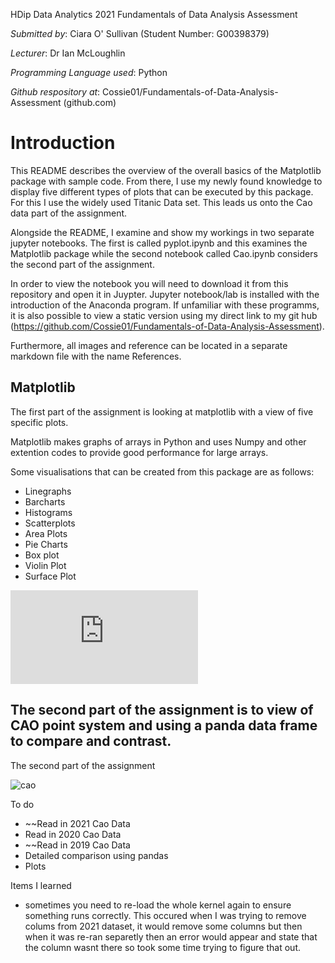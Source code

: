 HDip Data Analytics 2021 Fundamentals of Data Analysis Assessment

*Submitted by*: Ciara O' Sullivan (Student Number: G00398379)

*Lecturer*: Dr Ian McLoughlin 

*Programming Language used*: Python 

*Github respository at*: Cossie01/Fundamentals-of-Data-Analysis-Assessment (github.com)


# Introduction

This README describes the overview of the overall basics of the Matplotlib package with sample code. From there, I use my newly found knowledge to display five different types of plots that can be executed by this package. For this I use the widely used Titanic Data set. This leads us onto the Cao data part of the assignment.


Alongside the README, I examine and show my workings in two separate jupyter notebooks. The first is called pyplot.ipynb and this examines the Matplotlib package while the second notebook called Cao.ipynb considers the second part of the assignment. 


In order to view the notebook you will need to download it from this repository and open it in Juypter. Jupyter notebook/lab is installed with the introduction of the Anaconda program. If unfamiliar with these programms, it is also possible to view a static version using my direct link to my git hub (https://github.com/Cossie01/Fundamentals-of-Data-Analysis-Assessment).


Furthermore, all images and reference can be located in a separate markdown file with the name References. 


## Matplotlib

The first part of the assignment is looking at matplotlib with a view of five specific plots.

Matplotlib makes graphs of arrays in Python and uses Numpy and other extention codes to provide good performance for large arrays.

Some visualisations that can be created from this package are as follows:

* Linegraphs
* Barcharts
* Histograms
* Scatterplots
* Area Plots
* Pie Charts
* Box plot
* Violin Plot
* Surface Plot

![matplotlib](https://matplotlib.org/3.4.3/index.html) 


## The second part of the assignment is to view of CAO point system and using a panda data frame to compare and contrast.

The second part of the assignment

![cao](https://upload.wikimedia.org/wikipedia/commons/5/51/Central_Applications_Office.png)


To do
- ~~Read in 2021 Cao Data
- Read in 2020 Cao Data
- ~~Read in 2019 Cao Data
- Detailed comparison using pandas
- Plots 

Items I learned

- sometimes you need to re-load the whole kernel again to ensure something runs correctly. This occured when I was trying to remove colums from 2021 dataset, it would remove some columns but then when it was re-ran separetly then an error would appear and state that the column wasnt there so took some time trying to figure that out. 
